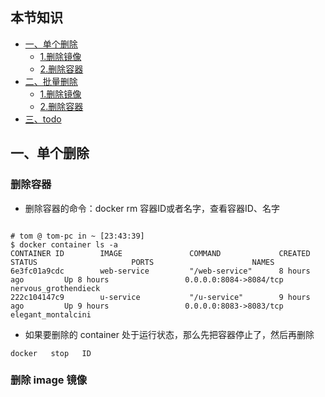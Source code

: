 
## 本节知识

* [一、单个删除](#1)
     * [1.删除镜像](#21)
     * [2.删除容器](#22)
* [二、批量删除](#3)
     * [1.删除镜像](#31)
     * [2.删除容器](#32)
* [三、todo](#4)

## <span id="1">一、单个删除</span>

### <span id="11">删除容器</span>
* 删除容器的命令：docker rm 容器ID或者名字，查看容器ID、名字
~~~

# tom @ tom-pc in ~ [23:43:39]
$ docker container ls -a
CONTAINER ID        IMAGE               COMMAND             CREATED             STATUS                     PORTS                      NAMES
6e3fc01a9cdc        web-service         "/web-service"      8 hours ago         Up 8 hours                 0.0.0.0:8084->8084/tcp     nervous_grothendieck
222c104147c9        u-service           "/u-service"        9 hours ago         Up 9 hours                 0.0.0.0:8083->8083/tcp     elegant_montalcini

~~~

* 如果要删除的 container 处于运行状态，那么先把容器停止了，然后再删除

~~~
docker   stop   ID
~~~


### 删除 image 镜像
